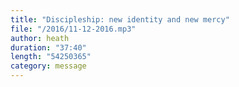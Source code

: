 ```yaml
---
title: "Discipleship: new identity and new mercy"
file: "/2016/11-12-2016.mp3"
author: heath
duration: "37:40"
length: "54250365"
category: message
---
```

